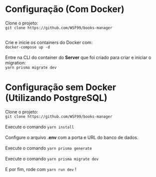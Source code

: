 # Configuração (Com Docker)
Clone o projeto: <br/>
`git clone https://github.com/WSF99/books-manager`<br/> <br/>

Crie e inicie os containers do Docker com: <br/>
`docker-compose up -d` <br/> <br/> Entre na CLI do container do <b>Server</b> que foi criado para criar e iniciar o migration: <br/> `yarn prisma migrate dev`<br/>

# Configuração sem Docker (Utilizando PostgreSQL)
Clone o projeto: <br/>
`git clone https://github.com/WSF99/books-manager`<br/> <br/>
Execute o comando `yarn install`<br/><br/>
Configure o arquivo <b>.env</b> com a porta e URL do banco de dados.<br/><br/>
Execute o comando `yarn prisma generate`<br/><br/>
Execute o comando `yarn prisma migrate dev`<br/><br/>
E por fim, rode com `yarn run dev` !
